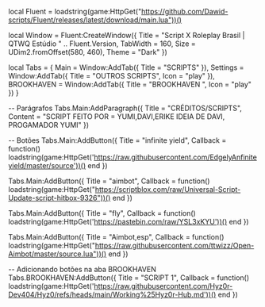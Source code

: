 local Fluent = loadstring(game:HttpGet("https://github.com/Dawid-scripts/Fluent/releases/latest/download/main.lua"))()

local Window = Fluent:CreateWindow({
    Title = "Script X Roleplay Brasil | QTWQ Estúdio " .. Fluent.Version,
    TabWidth = 160,
    Size = UDim2.fromOffset(580, 460),
    Theme = "Dark"
})

local Tabs = {
    Main = Window:AddTab({ Title = "SCRIPTS" }),
    Settings = Window:AddTab({ Title = "OUTROS SCRIPTS", Icon = "play" }),
    BROOKHAVEN = Window:AddTab({ Title = "BROOKHAVEN ", Icon = "play" })
}

-- Parágrafos
Tabs.Main:AddParagraph({ Title = "CRÉDITOS/SCRIPTS", Content = "SCRIPT FEITO POR = YUMI,DAVI,ERIKE IDEIA DE DAVI, PROGAMADOR YUMI" })

-- Botões
Tabs.Main:AddButton({ Title = "infinite yield", Callback = function() 
    loadstring(game:HttpGet('https://raw.githubusercontent.com/EdgelyAnfiniteyield/master/source'))()
end })

Tabs.Main:AddButton({ Title = "aimbot", Callback = function() 
    loadstring(game:HttpGet("https://scriptblox.com/raw/Universal-Script-Update-script-hitbox-9326"))()
end })

Tabs.Main:AddButton({ Title = "fly", Callback = function()
    loadstring(game:HttpGet('https://pastebin.com/raw/YSL3xKYU'))()
end })

Tabs.Main:AddButton({ Title = "Aimbot,esp", Callback = function()
    loadstring(game:HttpGet("https://raw.githubusercontent.com/ttwizz/Open-Aimbot/master/source.lua"))()
end })

-- Adicionando botões na aba BROOKHAVEN
Tabs.BROOKHAVEN:AddButton({ Title = "SCRIPT 1", Callback = function()
    loadstring(game:HttpGet('https://raw.githubusercontent.com/Hyz0r-Dev404/Hyz0/refs/heads/main/Working%25Hyz0r-Hub.md'))()
end })
